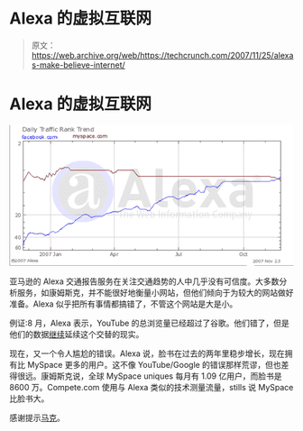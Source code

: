 # Alexa 的虚拟互联网 

> 原文：<https://web.archive.org/web/https://techcrunch.com/2007/11/25/alexas-make-believe-internet/>

# Alexa 的虚拟互联网

![](img/5d8909630b711da05655045d9a9bc923.png)

亚马逊的 Alexa 交通报告服务在关注交通趋势的人中几乎没有可信度。大多数分析服务，如康姆斯克，并不能很好地衡量小网站，但他们倾向于为较大的网站做好准备。Alexa 似乎把所有事情都搞错了，不管这个网站是大是小。

例证:8 月，Alexa 表示，YouTube 的总浏览量已经超过了谷歌。他们错了，但是他们的数据[继续](https://web.archive.org/web/20221102223621/http://www.alexa.com/data/details/traffic_details/downloadhelper.net?site0=youtube.com&site1=google.com&y=p&z=3&h=300&w=610&range=3y&size=Medium)延续这个交替的现实。

现在，又一个令人尴尬的错误。Alexa 说，脸书在过去的两年里稳步增长，现在拥有比 MySpace 更多的用户。这不像 YouTube/Google 的错误那样荒谬，但也差得很远。康姆斯克说，全球 MySpace uniques 每月有 1.09 亿用户，而脸书是 8600 万。Compete.com 使用与 Alexa 类似的技术测量流量，stills 说 MySpace 比脸书大。

感谢提示[马克](https://web.archive.org/web/20221102223621/http://customize.org/)。